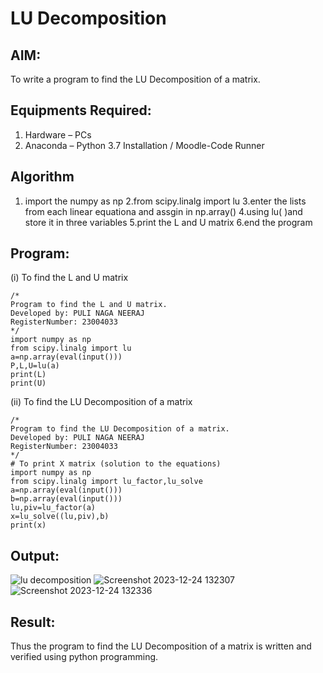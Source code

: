 # LU Decomposition 

## AIM:
To write a program to find the LU Decomposition of a matrix.

## Equipments Required:
1. Hardware – PCs
2. Anaconda – Python 3.7 Installation / Moodle-Code Runner

## Algorithm
1. import the numpy as np
2.from scipy.linalg import lu
3.enter the lists from each linear equationa and assgin in np.array()
4.using lu( )and store it in three variables
5.print the L and U matrix
6.end the program
   

## Program:
(i) To find the L and U matrix
```
/*
Program to find the L and U matrix.
Developed by: PULI NAGA NEERAJ
RegisterNumber: 23004033
*/
import numpy as np
from scipy.linalg import lu
a=np.array(eval(input()))
P,L,U=lu(a)
print(L)
print(U)
```


(ii) To find the LU Decomposition of a matrix
```
/*
Program to find the LU Decomposition of a matrix.
Developed by: PULI NAGA NEERAJ
RegisterNumber: 23004033
*/
# To print X matrix (solution to the equations)
import numpy as np
from scipy.linalg import lu_factor,lu_solve
a=np.array(eval(input()))
b=np.array(eval(input()))
lu,piv=lu_factor(a)
x=lu_solve((lu,piv),b)
print(x)
```

## Output:
![lu decomposition]()
![Screenshot 2023-12-24 132307](https://github.com/PuliNagaNeeraj/LU-Decomposition/assets/138849173/9f487f1b-ea9e-4a18-88d7-a5beb77375f4)
![Screenshot 2023-12-24 132336](https://github.com/PuliNagaNeeraj/LU-Decomposition/assets/138849173/842998ec-dc32-4d37-9dcf-f29947697329)



## Result:
Thus the program to find the LU Decomposition of a matrix is written and verified using python programming.


